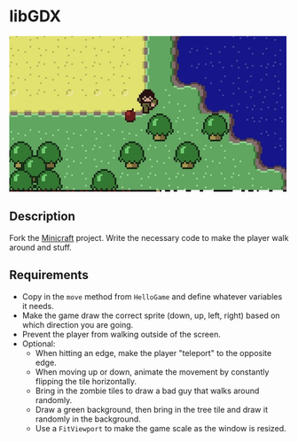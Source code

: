 # libGDX

![screenshot](screenshot.jpg)

## Description

Fork the [Minicraft](../projects/Minicraft) project. Write the necessary code to make the player walk around and stuff.

## Requirements

* Copy in the `move` method from `HelloGame` and define whatever variables it needs.
* Make the game draw the correct sprite (down, up, left, right) based on which direction you are going.
* Prevent the player from walking outside of the screen.
* Optional:
  * When hitting an edge, make the player "teleport" to the opposite edge.
  * When moving up or down, animate the movement by constantly flipping the tile horizontally.
  * Bring in the zombie tiles to draw a bad guy that walks around randomly.
  * Draw a green background, then bring in the tree tile and draw it randomly in the background.
  * Use a `FitViewport` to make the game scale as the window is resized.
